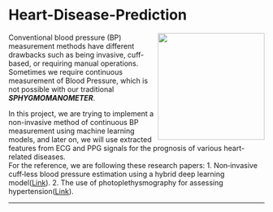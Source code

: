 # Heart-Disease-Prediction

<img align="right" width="210" height="210" src="https://image.slidesharecdn.com/cufflessbloodpressuremonitoringfinalppt-150614095256-lva1-app6892/85/cuffless-blood-pressure-monitoring-project-1-320.jpg?cb=1434275625">

<p>Conventional blood pressure (BP) measurement methods have different drawbacks such as being invasive, cuff-based, or requiring manual operations. 
Sometimes we require continuous measurement of Blood Pressure, which is not possible with our traditional <strong><i>SPHYGMOMANOMETER</i></strong>.</p>
In this project, we are trying to implement a non-invasive method of continuous BP measurement using machine learning models, and later on, we will use extracted features from ECG and PPG signals for the prognosis of various heart-related diseases.<br>
For the reference, we are following these research papers:
1. Non‑invasive cuff‑less blood pressure estimation using
a hybrid deep learning model(<a href="https://link.springer.com/article/10.1007/s11082-020-02667-0">Link</a>).
2. The use of photoplethysmography for assessing hypertension(<a href="https://www.nature.com/articles/s41746-019-0136-7">Link</a>).

___
